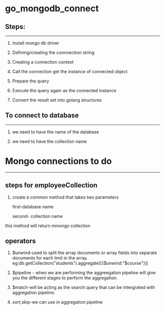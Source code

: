 # go_mongodb_connect

## Steps:
************

1. Install mongo db driver

2. Defining/creating the connnection string

3. Creating a connection context

4. Call the connection get the instance of connected object

5. Prepare the query 

6. Execute the query again as the connected instance

7. Convert the result set into golang structures


## To connect to database
******************************
1. we need to have the name of the database 

2. we need to have the collection name

# Mongo connections to do
**********************************
## steps for employeeCollection 

1. create a common method that takes two parameters 

    first-database name

    second- collection name

  this method will return mmongo collection


## operators

1. $unwind-used to split the array documents or array fields into separate documents for each limit in the array.
eg:db.getCollection("students").aggregate([{$unwind:"$course"}])

2. $pipeline - when we are performing the aggreegation pipeline will give you the different stages to perform the aggregation.

3. $match-will be acting as the search query that can be intergrated with aggregation pipeline. 

4. $sort,$skip-we can use in aggregation pipeline